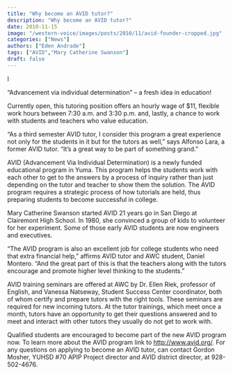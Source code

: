 ```yaml
---
title: "Why become an AVID tutor?"
description: "Why become an AVID tutor?"
date: 2010-11-15
image: "/western-voice/images/posts/2010/11/avid-founder-cropped.jpg"
categories: ["News"]
authors: ["Eden Andrade"]
tags: ["AVID","Mary Catherine Swanson"]
draft: false
---
```

I

“Advancement via individual determination” – a fresh idea in education!

Currently open, this tutoring position offers an hourly wage of $11, flexible work hours between 7:30 a.m. and 3:30 p.m. and, lastly, a chance to work with students and teachers who value education.

“As a third semester AVID tutor, I consider this program a great experience not only for the students in it but for the tutors as well,” says Alfonso Lara, a former AVID tutor. “It’s a great way to be part of something grand.”

AVID (Advancement Via Individual Determination) is a newly funded educational program in Yuma. This program helps the students work with each other to get to the answers by a process of inquiry rather than just depending on the tutor and teacher to show them the solution. The AVID program requires a strategic process of how tutorials are held, thus preparing students to become successful in college.

Mary Catherine Swanson started AVID 21 years go in San Diego at Clairemont High School. In 1980, she convinced a group of kids to volunteer for her experiment. Some of those early AVID students are now engineers and executives.

“The AVID program is also an excellent job for college students who need that extra financial help,” affirms AVID tutor and AWC student, Daniel Montero. “And the great part of this is that the teachers along with the tutors encourage and promote higher level thinking to the students.”

AVID training seminars are offered at AWC by Dr. Ellen Riek, professor of English, and Vanessa Natseway, Student Success Center coordinator, both of whom certify and prepare tutors with the right tools. These seminars are required for new incoming tutors. At the tutor trainings, which meet once a month, tutors have an opportunity to get their questions answered and to meet and interact with other tutors they usually do not get to work with.

Qualified students are encouraged to become part of the new AVID program now. To learn more about the AVID program link to http://www.avid.org/. For any questions on applying to become an AVID tutor, can contact Gordon Mosher, YUHSD #70 APIP Project director and AVID district director, at 928-502-4676.